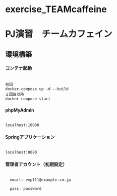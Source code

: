 # exercise_TEAMcaffeine


<h1>PJ演習　チームカフェイン</h1>

<h2>環境構築</h2>

<h4>コンテナ起動</h4>

```

初回
docker-compose up -d --build
２回目以降
docker-compose start 

```

<h4>phpMyAdmin</h4>

```

localhost:10080

```

<h4>Springアプリケーション</h4>

```

localhost:8080

```

<h4>管理者アカウント（初期設定）</h4>

```
 
  email: emp111@example.co.jp
 
  pass: password
  
```
